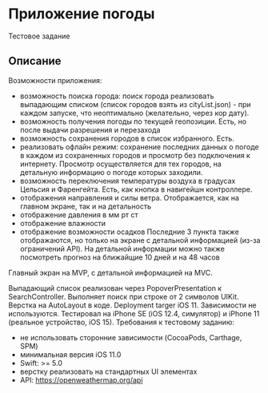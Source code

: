 # Приложение погоды
Тестовое задание
## Описание
Возможности приложения:
- возможность поиска города: поиск города реализовать выпадающим списком (список городов взять из cityList.json) - при каждом запуске, что неоптимально (желательно, через кор дату).
- возможность получения погоды по текущей геопозиции. Есть, но после выдачи разрешения и перезахода
- возможность сохранения городов в список избранного. Есть.
- реализовать офлайн режим: сохранение последних данных о погоде в каждом из сохраненных городов и просмотр без подключения к интернету. Просмотр осуществляется для тех городов, на детальную информацию о погоде которых заходили.
- возможность переключения температуры воздуха в градусах Цельсия и Фаренгейта. Есть, как кнопка в навигейшн контроллере.
- отображения направления и силы ветра. Отображается, как на главном экране, так и на детальность
- отображение давления в мм рт ст
- отображение влажности
- отображение возможности осадков
Последние 3 пункта также отображаются, но только на экране с детальной информацией (из-за ограничений API).
На детальной информации можно также посмотреть прогноз на ближайщие 10 дней и на 48 часов

Главный экран на MVP, с детальной информацией на MVC.

Выпадающий список реализован через PopoverPresentation к SearchController. Выполняет поиск при строке от 2 символов
UIKit. Верстка на AutoLayout в коде. Deployment targer iOS 11. Зависимости не используются.
Тестировал на iPhone SE (iOS 12.4, симулятор) и iPhone 11 (реальное устройство, iOS 15).
Требования к тестовому заданию:
- не использовать сторонние зависимости (CocoaPods, Carthage, SPM)
- минимальная версия iOS 11.0
- Swift: >= 5.0
- верстку реализовать на стандартных UI элементах
- API: https://openweathermap.org/api
